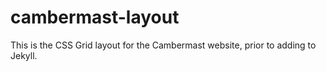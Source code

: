 # cambermast-layout
This is the CSS Grid layout for the Cambermast website, prior to adding to Jekyll.
